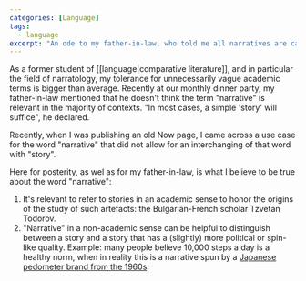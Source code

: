 ```yaml
---
categories: [Language]
tags:
  - language
excerpt: "An ode to my father-in-law, who told me all narratives are called 'stories'."
---
```

As a former student of [[language|comparative literature]], and in particular the field of narratology, my tolerance for unnecessarily vague academic terms is bigger than average. Recently at our monthly dinner party, my father-in-law mentioned that he doesn't think the term "narrative" is relevant in the majority of contexts. "In most cases, a simple 'story' will suffice", he declared.

Recently, when I was publishing an old Now page, I came across a use case for the word "narrative" that did not allow for an interchanging of that word with "story". 

Here for posterity, as wel as for my father-in-law, is what I believe to be true about the word "narrative":

1. It's relevant to refer to stories in an academic sense to honor the origins of the study of such artefacts: the Bulgarian-French scholar Tzvetan Todorov. 
2. "Narrative" in a non-academic sense can be helpful to distinguish between a story and a story that has a (slightly) more political or spin-like quality. Example: many people believe 10,000 steps a day is a healthy norm, when in reality this is a narrative spun by a [Japanese pedometer brand from the 1960s](https://amp.theguardian.com/lifeandstyle/2018/sep/03/watch-your-step-why-the-10000-daily-goal-is-built-on-bad-science).